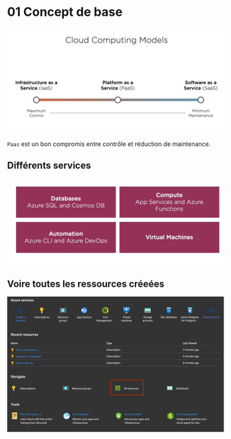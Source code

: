 # 01 Concept de base

<img src="assets/Screenshot 2020-07-14 at 06.10.24.png" alt="Screenshot 2020-07-14 at 06.10.24" style="zoom:50%;" />

`Paas` est un bon compromis entre contrôle et réduction de maintenance.

## Différents services

<img src="assets/Screenshot 2020-07-14 at 06.13.17.png" alt="Screenshot 2020-07-14 at 06.13.17" style="zoom:50%;" />

## Voire toutes les ressources créeées

<img src="assets/Screenshot 2020-07-14 at 06.32.48.png" alt="Screenshot 2020-07-14 at 06.32.48" style="zoom:50%;" />

